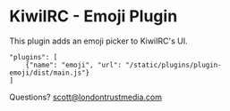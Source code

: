 # KiwiIRC - Emoji Plugin

This plugin adds an emoji picker to KiwiIRC's UI. 


    "plugins": [
        {"name": "emoji", "url": "/static/plugins/plugin-emoji/dist/main.js"} 
    ]
  
  


Questions? scott@londontrustmedia.com
